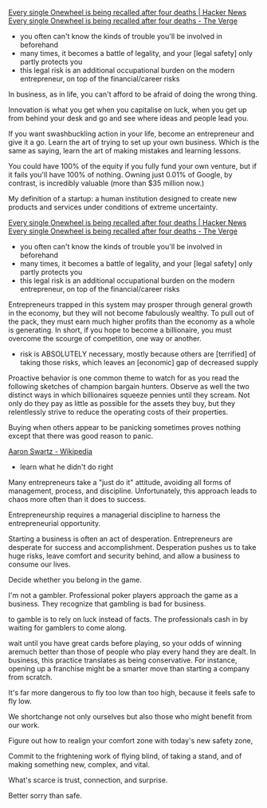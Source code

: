 
[Every single Onewheel is being recalled after four deaths | Hacker News](https://news.ycombinator.com/item?id=37717058)
[Every single Onewheel is being recalled after four deaths - The Verge](https://www.theverge.com/2023/9/29/23896151/onewheel-cpsc-recall-future-motion-crash-death)
- you often can't know the kinds of trouble you'll be involved in beforehand
- many times, it becomes a battle of legality, and your [legal safety] only partly protects you
- this legal risk is an additional occupational burden on the modern entrepreneur, on top of the financial/career risks

In business, as in life, you can't afford to be afraid of doing the wrong thing.

Innovation is what you get when you capitalise on luck, when you get up from behind your desk and go and see where ideas and people lead you.

If you want swashbuckling action in your life, become an entrepreneur and give it a go.
Learn the art of trying to set up your own business.
Which is the same as saying, learn the art of making mistakes and learning lessons.

You could have 100% of the equity if you fully fund your own venture, but if it fails you'll have 100% of nothing. Owning just 0.01% of Google, by contrast, is incredibly valuable (more than $35 million now.)

My definition of a startup: a human institution designed to create new products and services under conditions of extreme uncertainty.

[Every single Onewheel is being recalled after four deaths | Hacker News](https://news.ycombinator.com/item?id=37717058)
[Every single Onewheel is being recalled after four deaths - The Verge](https://www.theverge.com/2023/9/29/23896151/onewheel-cpsc-recall-future-motion-crash-death)
- you often can't know the kinds of trouble you'll be involved in beforehand
- many times, it becomes a battle of legality, and your [legal safety] only partly protects you
- this legal risk is an additional occupational burden on the modern entrepreneur, on top of the financial/career risks

Entrepreneurs trapped in this system may prosper through general growth
in the economy, but they will not become fabulously wealthy. To pull out
of the pack, they must earn much higher profits than the economy as a
whole is generating. In short, if you hope to become a billionaire, you
must overcome the scourge of competition, one way or another.
- risk is ABSOLUTELY necessary, mostly because others are [terrified] of taking those risks, which leaves an [economic] gap of decreased supply

Proactive behavior is one common theme to watch for as you read the
following sketches of champion bargain hunters. Observe as well the two
distinct ways in which billionaires squeeze pennies until they scream.
Not only do they pay as little as possible for the assets they buy, but
they relentlessly strive to reduce the operating costs of their properties.

Buying when others appear to be panicking sometimes proves nothing
except that there was good reason to panic.

[Aaron Swartz - Wikipedia](https://en.wikipedia.org/wiki/Aaron_Swartz)
- learn what he didn't do right

Many entrepreneurs take a "just do it" attitude, avoiding all forms of management, process, and discipline. Unfortunately, this approach leads to chaos more often than it does to success.

Entrepreneurship requires a managerial discipline to harness the entrepreneurial opportunity.

Starting a business is often an act of desperation. Entrepreneurs are desperate for success and accomplishment. Desperation pushes us to take huge risks, leave comfort and security behind, and allow a business to consume our lives.

Decide whether you belong in the game.

I'm not a gambler. Professional poker players approach the game as a business. They recognize that gambling is bad for business.

to gamble is to rely on luck instead of facts. The professionals cash in by waiting for gamblers to come along.

wait until you have great cards before playing, so your odds of winning aremuch better than those of people who play every hand they are dealt. In business, this practice translates as being conservative. For instance, opening up a franchise might be a smarter move than starting a company from scratch.

It's far more dangerous to fly too low than too high, because it feels safe to fly low.

We shortchange not only ourselves but also those who might benefit from our work.

Figure out how to realign your comfort zone with today's new safety zone,

Commit to the frightening work of flying blind, of taking a stand, and of making something new, complex, and vital.

What's scarce is trust, connection, and surprise.

Better sorry than safe.
